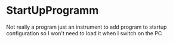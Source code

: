 # StartUpProgramm
Not really a program just an instrument to add program to startup configuration so I won't need to load it when I switch on the PC
